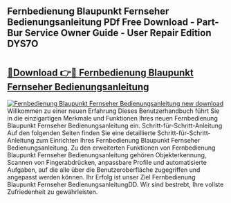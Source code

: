 ## Fernbedienung Blaupunkt Fernseher Bedienungsanleitung PDf Free Download - Part-Bur Service Owner Guide - User Repair Edition DYS7O

# <h2><a href="http://df4wm5.blite.top/?on=Fernbedienung+Blaupunkt+Fernseher+Bedienungsanleitung">🔗Download 👉🔴 Fernbedienung Blaupunkt Fernseher Bedienungsanleitung</a></h2>

[![Fernbedienung Blaupunkt Fernseher Bedienungsanleitung new download](https://i.imgur.com/lujVjoI.png)](http://df4wm5.blite.top/?on=Fernbedienung+Blaupunkt+Fernseher+Bedienungsanleitung)
Willkommen zu einer neuen Erfahrung Dieses Benutzerhandbuch führt Sie in die einzigartigen Merkmale und Funktionen Ihres neuen Fernbedienung Blaupunkt Fernseher Bedienungsanleitung ein. Schritt-für-Schritt-Anleitung Auf den folgenden Seiten finden Sie eine detaillierte Schritt-für-Schritt-Anleitung zum Einrichten Ihres Fernbedienung Blaupunkt Fernseher Bedienungsanleitung. Zu den erweiterten Funktionen von Fernbedienung Blaupunkt Fernseher Bedienungsanleitung gehören Objekterkennung, Scannen von Fingerabdrücken, anpassbare Profile und automatisierte Aufgaben, auf die alle über die Benutzeroberfläche zugegriffen und angepasst werden können. Ihr Erfolg ist unser Ziel Fernbedienung Blaupunkt Fernseher BedienungsanleitungDD. Wir sind bestrebt, Ihre vollste Zufriedenheit zu gewährleisten.

